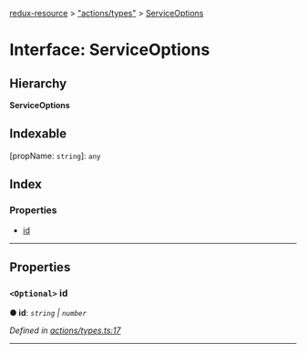 [redux-resource](../README.md) > ["actions/types"](../modules/_actions_types_.md) > [ServiceOptions](../interfaces/_actions_types_.serviceoptions.md)

# Interface: ServiceOptions

## Hierarchy

**ServiceOptions**

## Indexable

\[propName: `string`\]:&nbsp;`any`
## Index

### Properties

* [id](_actions_types_.serviceoptions.md#id)

---

## Properties

<a id="id"></a>

### `<Optional>` id

**● id**: *`string` \| `number`*

*Defined in [actions/types.ts:17](https://github.com/rcelha/redux-resource/blob/1562510/src/actions/types.ts#L17)*

___

